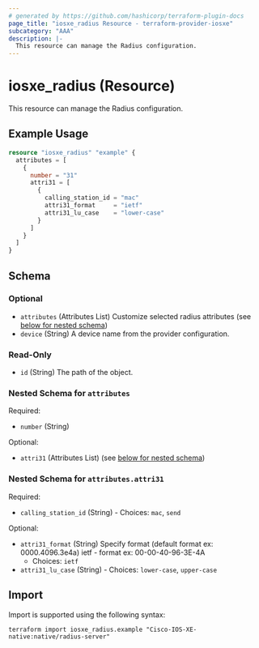 ```yaml
---
# generated by https://github.com/hashicorp/terraform-plugin-docs
page_title: "iosxe_radius Resource - terraform-provider-iosxe"
subcategory: "AAA"
description: |-
  This resource can manage the Radius configuration.
---
```


# iosxe_radius (Resource)

This resource can manage the Radius configuration.

## Example Usage

```terraform
resource "iosxe_radius" "example" {
  attributes = [
    {
      number = "31"
      attri31 = [
        {
          calling_station_id = "mac"
          attri31_format     = "ietf"
          attri31_lu_case    = "lower-case"
        }
      ]
    }
  ]
}
```

<!-- schema generated by tfplugindocs -->
## Schema

### Optional

- `attributes` (Attributes List) Customize selected radius attributes (see [below for nested schema](#nestedatt--attributes))
- `device` (String) A device name from the provider configuration.

### Read-Only

- `id` (String) The path of the object.

<a id="nestedatt--attributes"></a>
### Nested Schema for `attributes`

Required:

- `number` (String)

Optional:

- `attri31` (Attributes List) (see [below for nested schema](#nestedatt--attributes--attri31))

<a id="nestedatt--attributes--attri31"></a>
### Nested Schema for `attributes.attri31`

Required:

- `calling_station_id` (String) - Choices: `mac`, `send`

Optional:

- `attri31_format` (String) Specify format (default format ex: 0000.4096.3e4a) ietf - format ex: 00-00-40-96-3E-4A
  - Choices: `ietf`
- `attri31_lu_case` (String) - Choices: `lower-case`, `upper-case`

## Import

Import is supported using the following syntax:

```shell
terraform import iosxe_radius.example "Cisco-IOS-XE-native:native/radius-server"
```
